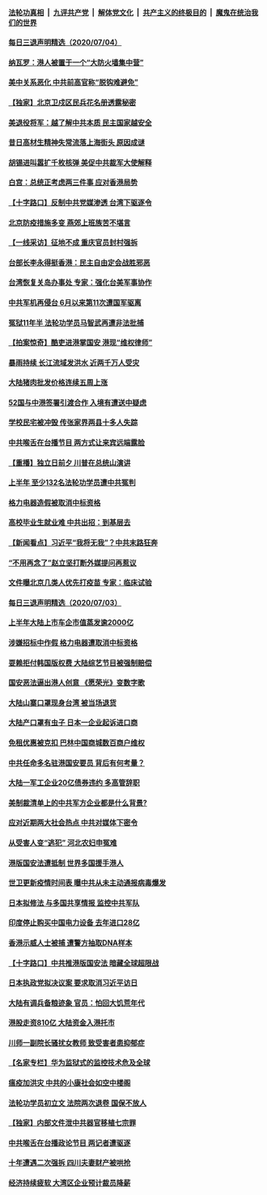 ####  [法轮功真相](../../../../basic/blob/master/README.md?t=07050902) &nbsp;|&nbsp; [九评共产党](../../../../9ping.md/blob/master/README.md?t=07050902) &nbsp;|&nbsp; [解体党文化](../../../../jtdwh.md/blob/master/README.md?t=07050902)  &nbsp;|&nbsp; [共产主义的终极目的](../../../../gczydzjmd.md/blob/master/README.md?t=07050902) &nbsp;|&nbsp; [魔鬼在统治我们的世界](../../../../mgztzwmdsj.md/blob/master/README.md?t=07050902) 

#### [每日三退声明精选（2020/07/04）](../pages/nsc413/n12233206.md?t=07050902) 

#### [纳瓦罗：港人被置于一个“大防火墙集中营”](../pages/nsc413/n12233112.md?t=07050902) 

#### [美中关系恶化 中共前高官称“脱钩难避免”](../pages/nsc413/n12232936.md?t=07050902) 

#### [【独家】北京卫戍区民兵花名册透露秘密](../pages/nsc413/n12165121.md?t=07050902) 

#### [美退役将军：越了解中共本质 民主国家越安全](../pages/nsc413/n12232962.md?t=07050902) 

#### [昔日高材生精神失常流落上海街头 原因成谜](../pages/nsc413/n12232795.md?t=07050902) 

#### [胡锡进叫嚣扩千枚核弹 美促中共裁军大使解释](../pages/nsc413/n12231558.md?t=07050902) 

#### [白宫：总统正考虑两三件事 应对香港局势](../pages/nsc413/n12232772.md?t=07050902) 

#### [【十字路口】反制中共党媒渗透 台湾下驱逐令](../pages/nsc413/n12231666.md?t=07050902) 

#### [北京防疫措施多变 燕郊上班族苦不堪言](../pages/nsc413/n12232325.md?t=07050902) 

#### [【一线采访】征地不成 重庆官员封村强拆](../pages/nsc413/n12232323.md?t=07050902) 

#### [台部长李永得挺香港：民主自由定会战胜邪恶](../pages/nsc413/n12232596.md?t=07050902) 

#### [台湾恢复关岛办事处 专家：强化台美军事协作](../pages/nsc413/n12232528.md?t=07050902) 

#### [中共军机再侵台 6月以来第11次遭国军驱离](../pages/nsc413/n12232407.md?t=07050902) 

#### [冤狱11年半 法轮功学员马智武再遭非法批捕](../pages/nsc413/n12230577.md?t=07050902) 

#### [【拍案惊奇】酷吏进港掌国安 港现“维权律师”](../pages/nsc413/n12231629.md?t=07050902) 


#### [暴雨持续 长江流域发洪水 近两千万人受灾](../pages/nsc413/n12231677.md?t=07050902) 

#### [大陆猪肉批发价格连续五周上涨](../pages/nsc413/n12231800.md?t=07050902) 

#### [52国与中港签署引渡合作 入境有遭送中疑虑](../pages/nsc413/n12232103.md?t=07050902) 

#### [学校民宅被冲毁 传张家界两县十多人失踪](../pages/nsc413/n12231983.md?t=07050902) 

#### [中共喉舌在台播节目 两方式让来宾远端露脸](../pages/nsc413/n12231715.md?t=07050902) 

#### [【重播】独立日前夕 川普在总统山演讲](../pages/nsc413/n12230343.md?t=07050902) 

#### [上半年 至少132名法轮功学员遭中共冤判](../pages/nsc413/n12229828.md?t=07050902) 

#### [格力电器造假被取消中标资格](../pages/nsc413/n12231580.md?t=07050902) 

#### [高校毕业生就业难 中共出招：到基层去](../pages/nsc413/n12231647.md?t=07050902) 

#### [【新闻看点】习近平“我将无我”？中共末路狂奔](../pages/nsc413/n12231315.md?t=07050902) 

#### [“不用再念了”赵立坚打断外媒提问再惹议](../pages/nsc413/n12231415.md?t=07050902) 

#### [文件曝北京几类人优先打疫苗 专家：临床试验](../pages/nsc413/n12230906.md?t=07050902) 

#### [每日三退声明精选（2020/07/03）](../pages/nsc413/n12231529.md?t=07050902) 

#### [上半年大陆上市车企市值蒸发逾2000亿](../pages/nsc413/n12231313.md?t=07050902) 

#### [涉嫌招标中作假 格力电器遭取消中标资格](../pages/nsc413/n12231383.md?t=07050902) 

#### [耍赖拒付韩国版权费 大陆综艺节目被强制赔偿](../pages/nsc413/n12228726.md?t=07050902) 

#### [国安恶法逼出港人创意 《愿荣光》变数字歌](../pages/nsc413/n12230960.md?t=07050902) 

#### [大陆山寨口罩现身台湾 被当场退货](../pages/nsc413/n12231038.md?t=07050902) 

#### [大陆产口罩有虫子 日本一企业起诉进口商](../pages/nsc413/n12231106.md?t=07050902) 

#### [免租优惠被克扣 巴林中国商城数百商户维权](../pages/nsc413/n12231046.md?t=07050902) 

#### [中共任命多名驻港国安要员 背后有何考量？](../pages/nsc413/n12230989.md?t=07050902) 

#### [大陆一军工企业20亿债券违约 多高管辞职](../pages/nsc413/n12230777.md?t=07050902) 

#### [美制裁清单上的中共军方企业都是什么背景?](../pages/nsc413/n12231022.md?t=07050902) 

#### [应对近期两大社会热点 中共对媒体下密令](../pages/nsc413/n12230907.md?t=07050902) 

#### [从受害人变“逃犯” 河北农妇申冤难](../pages/nsc413/n12230891.md?t=07050902) 

#### [港版国安法遭抵制 世界多国援手港人](../pages/nsc413/n12230835.md?t=07050902) 

#### [世卫更新疫情时间表 曝中共从未主动通报病毒爆发](../pages/nsc413/n12230942.md?t=07050902) 

#### [日本拟修法 与多国共享情报 监控中共军队](../pages/nsc413/n12230926.md?t=07050902) 

#### [印度停止购买中国电力设备 去年进口28亿](../pages/nsc413/n12230757.md?t=07050902) 

#### [香港示威人士被捕 遭警方抽取DNA样本](../pages/nsc413/n12230911.md?t=07050902) 

#### [【十字路口】中共推港版国安法 暗藏全球超限战](../pages/nsc413/n12229018.md?t=07050902) 

#### [日本执政党拟决议案 要求取消习近平访日](../pages/nsc413/n12230749.md?t=07050902) 

#### [大陆有调兵备粮迹象 官员：怕回大饥荒年代](../pages/nsc413/n12230648.md?t=07050902) 


#### [港股走资810亿 大陆资金入港托市](../pages/nsc413/n12229538.md?t=07050902) 

#### [川师一副院长骚扰女教师 致受害者患抑郁症](../pages/nsc413/n12230271.md?t=07050902) 

#### [【名家专栏】华为监狱式的监控技术危及全球](../pages/nsc413/n12230629.md?t=07050902) 

#### [瘟疫加洪灾 中共的小康社会如空中楼阁](../pages/nsc413/n12228935.md?t=07050902) 

#### [法轮功学员初立文 法院两次退卷 国保不放人](../pages/nsc413/n12228049.md?t=07050902) 

#### [【独家】内部文件泄中共器官移植七宗罪](../pages/nsc413/n12190627.md?t=07050902) 

#### [中共喉舌在台播政论节目 两记者遭驱逐](../pages/nsc413/n12229817.md?t=07050902) 

#### [十年遭遇二次强拆 四川夫妻财产被哄抢](../pages/nsc413/n12230077.md?t=07050902) 

#### [经济持续疲软 大湾区企业预计裁员降薪](../pages/nsc413/n12229991.md?t=07050902) 

